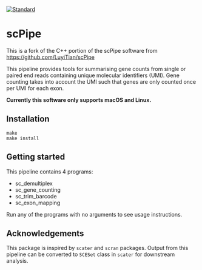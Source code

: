 [![Standard](https://img.shields.io/badge/c%2B%2B-11-blue.svg)](https://en.wikipedia.org/wiki/C%2B%2B#Standardization)

# scPipe
This is a fork of the C++ portion of the scPipe software from https://github.com/LuyiTian/scPipe

This pipeline provides tools for summarising gene counts from single or paired end reads containing unique molecular identifiers (UMI). Gene counting takes into account the UMI such that genes are only counted once per UMI for each exon.

**Currently this software only supports macOS and Linux.**

## Installation
```
make
make install
```
## Getting started
This pipeline contains 4 programs:

* sc_demultiplex
* sc_gene_counting
* sc_trim_barcode
* sc_exon_mapping

Run any of the programs with no arguments to see usage instructions.

## Acknowledgements
This package is inspired by `scater` and `scran` packages. Output from this pipeline can be converted to `SCESet` class in `scater` for downstream analysis.
